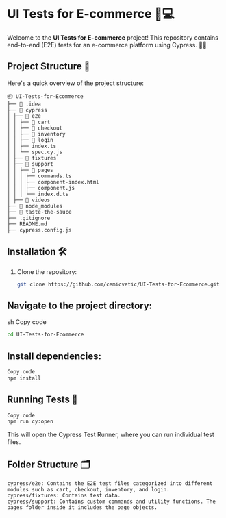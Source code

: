 # UI Tests for E-commerce 🛒💻

Welcome to the **UI Tests for E-commerce** project! This repository contains end-to-end (E2E) tests for an e-commerce platform using Cypress. 🧪✨

## Project Structure 📁

Here's a quick overview of the project structure:
```plaintext
📦 UI-Tests-for-Ecommerce
├── 📂 .idea
├── 📂 cypress
│ ├── 📂 e2e
│ │ ├── 📂 cart
│ │ ├── 📂 checkout
│ │ ├── 📂 inventory
│ │ ├── 📂 login
│ │ ├── index.ts
│ │ └── spec.cy.js
│ ├── 📂 fixtures
│ ├── 📂 support
│ │ ├── 📂 pages
│ │ │ ├── commands.ts
│ │ │ ├── component-index.html
│ │ │ ├── component.js
│ │ │ └── index.d.ts
│ ├── 📂 videos
├── 📂 node_modules
├── 📂 taste-the-sauce
├── .gitignore
├── README.md
├── cypress.config.js

```


## Installation 🛠️

1. Clone the repository:
   ```sh
   git clone https://github.com/cemicvetic/UI-Tests-for-Ecommerce.git
   ```
## Navigate to the project directory:

sh
Copy code
  ```sh
cd UI-Tests-for-Ecommerce
 ```
## Install dependencies:

  ```sh
Copy code
npm install
 ```

## Running Tests 🚀

  ```sh
Copy code
npm run cy:open
 ```
This will open the Cypress Test Runner, where you can run individual test files.

## Folder Structure 🗂️
```plaintext
cypress/e2e: Contains the E2E test files categorized into different modules such as cart, checkout, inventory, and login.
cypress/fixtures: Contains test data.
cypress/support: Contains custom commands and utility functions. The pages folder inside it includes the page objects.
 ```
